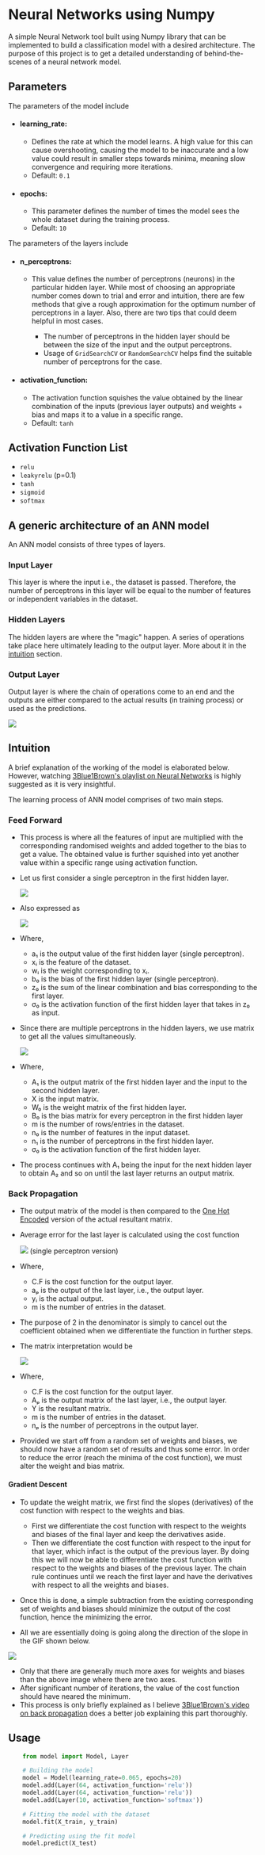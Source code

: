 # Neural Networks using Numpy
A simple Neural Network tool built using Numpy library that can be implemented to build a classification model with a desired architecture. The purpose of this project is to get a detailed understanding of behind-the-scenes of a neural network model. 

## Parameters
The parameters of the model include

* #### learning_rate:
    * Defines the rate at which the model learns. A high value for this can cause overshooting, causing the model to be inaccurate and a low value could result in smaller steps towards minima, meaning slow convergence and requiring more iterations.
    * Default: `0.1`

* #### epochs:
    * This parameter defines the number of times the model sees the whole dataset during the training process.
    * Default: `10`

The parameters of the layers include

* #### n_perceptrons:
    * This value defines the number of perceptrons (neurons) in the particular hidden layer. While most of choosing an appropriate number comes down to trial and error and intuition, there are few methods that give a rough approximation for the optimum number of perceptrons in a layer. Also, there are two tips that could deem helpful in most cases.

        * The number of perceptrons in the hidden layer should be between the size of the input and the output perceptrons.
        * Usage of `GridSearchCV` or `RandomSearchCV` helps find the suitable number of perceptrons for the case.

* #### activation_function:
    * The activation function squishes the value obtained by the linear combination of the inputs (previous layer outputs) and weights + bias and maps it to a value in a specific range.
    * Default: `tanh`

## Activation Function List
* `relu`
* `leakyrelu` (p=0.1)
* `tanh`
* `sigmoid`
* `softmax`

## A generic architecture of an ANN model
An ANN model consists of three types of layers.

### Input Layer
This layer is where the input i.e., the dataset is passed. Therefore, the number of perceptrons in this layer will be equal to the number of features or independent variables in the dataset.

### Hidden Layers
The hidden layers are where the "magic" happen. A series of operations take place here ultimately leading to the output layer. More about it in the [intuition](#Intuition) section.

### Output Layer
Output layer is where the chain of operations come to an end and the outputs are either compared to the actual results (in training process) or used as the predictions.

<img src="https://1.cms.s81c.com/sites/default/files/2021-01-06/ICLH_Diagram_Batch_01_03-DeepNeuralNetwork-WHITEBG.png">

## Intuition
A brief explanation of the working of the model is elaborated below. However, watching [3Blue1Brown's playlist on Neural Networks](https://www.youtube.com/watch?v=aircAruvnKk&list=PLZHQObOWTQDNU6R1_67000Dx_ZCJB-3pi) is highly suggested as it is very insightful.

The learning process of ANN model comprises of two main steps.

### Feed Forward
* This process is where all the features of input are multiplied with the corresponding randomised weights and added together to the bias to get a value. The obtained value is further squished into yet another value within a specific range using activation function.

* Let us first consider a single perceptron in the first hidden layer.

	<img src="https://latex.codecogs.com/svg.latex?\Large&space;a_{1}=\sigma_{0}(w_{0}x_{0}+w_{1}x_{1}+w_{2}x_{2}+...+w_{n}x_{n}+b_{0})"/>

* Also expressed as

	<img src="https://latex.codecogs.com/svg.latex?\Large&space;a_{1}=\sigma_{0}(z_{0}=(\sum_{i=0}^{n}w_{i}x_{i}+b_{0}))"/>

* Where,

    * a₁ is the output value of the first hidden layer (single perceptron).
    * xᵢ is the feature of the dataset.
    * wᵢ is the weight corresponding to xᵢ.
    * b₀ is the bias of the first hidden layer (single perceptron).
    * z₀ is the sum of the linear combination and bias corresponding to the first layer.
    * σ₀ is the activation function of the first hidden layer that takes in z₀ as input.

* Since there are multiple perceptrons in the hidden layers, we use matrix to get all the values simultaneously.

	<img src="https://latex.codecogs.com/svg.latex?\Large&space;A_{1[m\times&space;n_{1}]}=(\sigma_{0}(W_{0[n_{1}\times&space;n_{0}]}\cdot&space;X_{[m\times&space;n_{0}]}^{T}%20+%20B_{0[n_{1}]}))^{T}"/>

* Where,

    * A₁ is the output matrix of the first hidden layer and the input to the second hidden layer.
    * X is the input matrix.
    * W₀ is the weight matrix of the first hidden layer.
    * B₀ is the bias matrix for every perceptron in the first hidden layer
    * m is the number of rows/entries in the dataset.
    * n₀ is the number of features in the input dataset.
    * n₁ is the number of perceptrons in the first hidden layer.
    * σ₀ is the activation function of the first hidden layer.

* The process continues with A₁ being the input for the next hidden layer to obtain A₂ and so on until the last layer returns an output matrix.

### Back Propagation
* The output matrix of the model is then compared to the [One Hot Encoded](https://www.geeksforgeeks.org/ml-one-hot-encoding-of-datasets-in-python/) version of the actual resultant matrix.

* Average error for the last layer is calculated using the cost function

	<img src="https://latex.codecogs.com/svg.latex?\Large&space;C.F=\frac{1}{2m}\sum_{i=0}^{m}(a_{pi}-y_{i})^2"/>
	(single perceptron version)

* Where,

    * C.F is the cost function for the output layer.
    * aₚ is the output of the last layer, i.e., the output layer.
    * yᵢ is the actual output.
    * m is the number of entries in the dataset.

* The purpose of 2 in the denominator is simply to cancel out the coefficient obtained when we differentiate the function in further steps.

* The matrix interpretation would be

	<img src="https://latex.codecogs.com/svg.latex?\Large&space;C.F=(A_{p[m\times&space;n_{p}]}-Y_{[m\times&space;n_{p}]})^2"/>

* Where,

    * C.F is the cost function for the output layer.
    * Aₚ is the output matrix of the last layer, i.e., the output layer.
    * Y is the resultant matrix.
    * m is the number of entries in the dataset.
    * nₚ is the number of perceptrons in the output layer.

* Provided we start off from a random set of weights and biases, we should now have a random set of results and thus some error. In order to reduce the error (reach the minima of the cost function), we must alter the weight and bias matrix.

#### Gradient Descent

* To update the weight matrix, we first find the slopes (derivatives) of the cost function with respect to the weights and bias.

    * First we differentiate the cost function with respect to the weights and biases of the final layer and keep the derivatives aside.
    * Then we differentiate the cost function with respect to the input for that layer, which infact is the output of the previous layer. By doing this we will now be able to differentiate the cost function with respect to the weights and biases of the previous layer. The chain rule continues until we reach the first layer and have the derivatives with respect to all the weights and biases.

* Once this is done, a simple subtraction from the existing corresponding set of weights and biases should minimize the output of the cost function, hence the minimizing the error.
* All we are essentially doing is going along the direction of the slope in the GIF shown below.

![](https://cdn-images-1.medium.com/max/720/1*lhEF_VbpXHW76p6KI5cycQ.gif)

* Only that there are generally much more axes for weights and biases than the above image where there are two axes.
* After significant number of iterations, the value of the cost function should have neared the minimum.
* This process is only briefly explained as I believe [3Blue1Brown's video on back propagation](https://www.youtube.com/watch?v=tIeHLnjs5U8) does a better job explaining this part thoroughly.

## Usage

```py
    from model import Model, Layer

    # Building the model
    model = Model(learning_rate=0.065, epochs=20)
    model.add(Layer(64, activation_function='relu'))
    model.add(Layer(64, activation_function='relu'))
    model.add(Layer(10, activation_function='softmax'))

    # Fitting the model with the dataset
    model.fit(X_train, y_train)

    # Predicting using the fit model
    model.predict(X_test)
```
